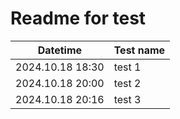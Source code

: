 # Readme for test

| Datetime         | Test name |
|------------------|-----------|
| 2024.10.18 18:30 | test 1    |
| 2024.10.18 20:00 | test 2    |
| 2024.10.18 20:16 | test 3    |
